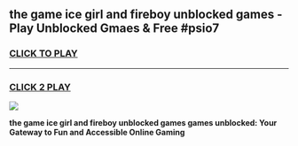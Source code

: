 
## the game ice girl and fireboy unblocked games - Play Unblocked Gmaes & Free #psio7
<h3>
<a href="https://premium.freeplayer.one?title=the_game_ice_girl_and_fireboy_unblocked_games&ref=03M">CLICK TO PLAY</a></h3>
<hr>

<h3>
<a href="https://premium.freeplayer.one?title=the_game_ice_girl_and_fireboy_unblocked_games&ref=03M">CLICK 2 PLAY</a>
  
</h3>

<a href="https://premium.freeplayer.one?title=the_game_ice_girl_and_fireboy_unblocked_games&ref=03M"><img src="https://clearcache.store/games.png"></a>


**the game ice girl and fireboy unblocked games games unblocked: Your Gateway to Fun and Accessible Online Gaming**
